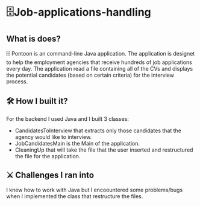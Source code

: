 # :file_cabinet:Job-applications-handling

## What is does?

:file_cabinet: Pontoon is an command-line Java application. The application is designet to help the employment agencies that receive hundreds of job applications every day. The application read a file containing all of the CVs and displays the potential candidates (based on certain criteria) for the interview process.

## :hammer_and_wrench: How I built it?
For the backend I used Java and I built 3 classes:
- CandidatesToInterview that extracts only those candidates that the agency would like to interview.
- JobCandidatesMain is the Main of the application.
- CleaningUp that will take the file that the user inserted and restructured the file for the application.

## :crossed_swords: Challenges I ran into
I knew how to work with Java but I encoountered some problems/bugs when I implemented the class that restructure the files.
